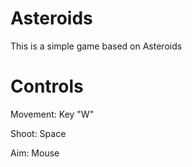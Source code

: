 # Asteroids
This is a simple game based on Asteroids
# Controls
Movement: Key "W"

Shoot: Space

Aim: Mouse

